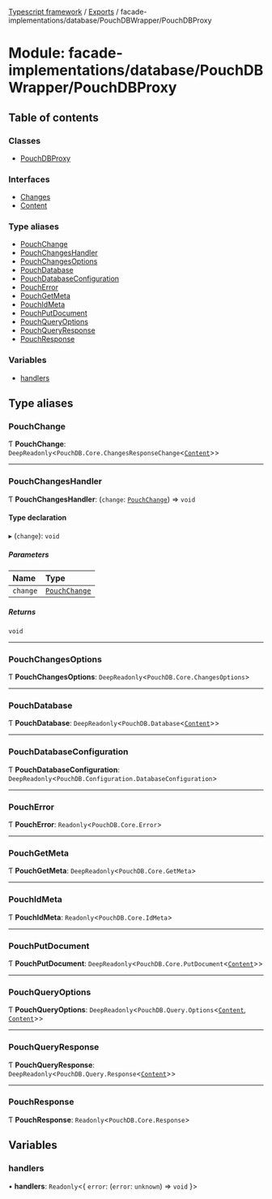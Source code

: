 [Typescript framework](../index.md) / [Exports](../modules.md) / facade-implementations/database/PouchDBWrapper/PouchDBProxy

# Module: facade-implementations/database/PouchDBWrapper/PouchDBProxy

## Table of contents

### Classes

- [PouchDBProxy](../classes/facade_implementations_database_PouchDBWrapper_PouchDBProxy.PouchDBProxy.md)

### Interfaces

- [Changes](../interfaces/facade_implementations_database_PouchDBWrapper_PouchDBProxy.Changes.md)
- [Content](../interfaces/facade_implementations_database_PouchDBWrapper_PouchDBProxy.Content.md)

### Type aliases

- [PouchChange](facade_implementations_database_PouchDBWrapper_PouchDBProxy.md#pouchchange)
- [PouchChangesHandler](facade_implementations_database_PouchDBWrapper_PouchDBProxy.md#pouchchangeshandler)
- [PouchChangesOptions](facade_implementations_database_PouchDBWrapper_PouchDBProxy.md#pouchchangesoptions)
- [PouchDatabase](facade_implementations_database_PouchDBWrapper_PouchDBProxy.md#pouchdatabase)
- [PouchDatabaseConfiguration](facade_implementations_database_PouchDBWrapper_PouchDBProxy.md#pouchdatabaseconfiguration)
- [PouchError](facade_implementations_database_PouchDBWrapper_PouchDBProxy.md#poucherror)
- [PouchGetMeta](facade_implementations_database_PouchDBWrapper_PouchDBProxy.md#pouchgetmeta)
- [PouchIdMeta](facade_implementations_database_PouchDBWrapper_PouchDBProxy.md#pouchidmeta)
- [PouchPutDocument](facade_implementations_database_PouchDBWrapper_PouchDBProxy.md#pouchputdocument)
- [PouchQueryOptions](facade_implementations_database_PouchDBWrapper_PouchDBProxy.md#pouchqueryoptions)
- [PouchQueryResponse](facade_implementations_database_PouchDBWrapper_PouchDBProxy.md#pouchqueryresponse)
- [PouchResponse](facade_implementations_database_PouchDBWrapper_PouchDBProxy.md#pouchresponse)

### Variables

- [handlers](facade_implementations_database_PouchDBWrapper_PouchDBProxy.md#handlers)

## Type aliases

### PouchChange

Ƭ **PouchChange**: `DeepReadonly`<`PouchDB.Core.ChangesResponseChange`<[`Content`](../interfaces/facade_implementations_database_PouchDBWrapper_PouchDBProxy.Content.md)\>\>

___

### PouchChangesHandler

Ƭ **PouchChangesHandler**: (`change`: [`PouchChange`](facade_implementations_database_PouchDBWrapper_PouchDBProxy.md#pouchchange)) => `void`

#### Type declaration

▸ (`change`): `void`

##### Parameters

| Name | Type |
| :------ | :------ |
| `change` | [`PouchChange`](facade_implementations_database_PouchDBWrapper_PouchDBProxy.md#pouchchange) |

##### Returns

`void`

___

### PouchChangesOptions

Ƭ **PouchChangesOptions**: `DeepReadonly`<`PouchDB.Core.ChangesOptions`\>

___

### PouchDatabase

Ƭ **PouchDatabase**: `DeepReadonly`<`PouchDB.Database`<[`Content`](../interfaces/facade_implementations_database_PouchDBWrapper_PouchDBProxy.Content.md)\>\>

___

### PouchDatabaseConfiguration

Ƭ **PouchDatabaseConfiguration**: `DeepReadonly`<`PouchDB.Configuration.DatabaseConfiguration`\>

___

### PouchError

Ƭ **PouchError**: `Readonly`<`PouchDB.Core.Error`\>

___

### PouchGetMeta

Ƭ **PouchGetMeta**: `DeepReadonly`<`PouchDB.Core.GetMeta`\>

___

### PouchIdMeta

Ƭ **PouchIdMeta**: `Readonly`<`PouchDB.Core.IdMeta`\>

___

### PouchPutDocument

Ƭ **PouchPutDocument**: `DeepReadonly`<`PouchDB.Core.PutDocument`<[`Content`](../interfaces/facade_implementations_database_PouchDBWrapper_PouchDBProxy.Content.md)\>\>

___

### PouchQueryOptions

Ƭ **PouchQueryOptions**: `DeepReadonly`<`PouchDB.Query.Options`<[`Content`](../interfaces/facade_implementations_database_PouchDBWrapper_PouchDBProxy.Content.md), [`Content`](../interfaces/facade_implementations_database_PouchDBWrapper_PouchDBProxy.Content.md)\>\>

___

### PouchQueryResponse

Ƭ **PouchQueryResponse**: `DeepReadonly`<`PouchDB.Query.Response`<[`Content`](../interfaces/facade_implementations_database_PouchDBWrapper_PouchDBProxy.Content.md)\>\>

___

### PouchResponse

Ƭ **PouchResponse**: `Readonly`<`PouchDB.Core.Response`\>

## Variables

### handlers

• **handlers**: `Readonly`<{ `error`: (`error`: `unknown`) => `void`  }\>
